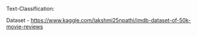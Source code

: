 Text-Classification: 

Dataset - https://www.kaggle.com/lakshmi25npathi/imdb-dataset-of-50k-movie-reviews
